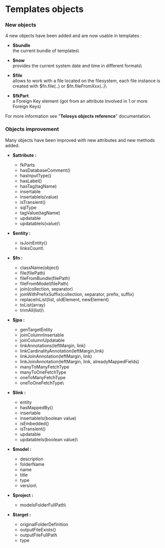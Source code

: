 # Templates objects

### New objects

4 new objects have been added and are now usable in templates :&#x20;

* **$bundle** \
  the current bundle of templates\

* **$now**\
  provides the current system date and time in different formats\

* **$file**\
  allows to work with a file located on the filesystem, each file instance is created with $fn.file(..) or $fn.fileFromXxx(..)\

* **$fkPart**\
  a Foreign Key element (got from an attribute involved in 1 or more Foreign Keys)

For more information see "**Telosys objects reference**" documentation.

### Objects improvement

Many objects have been improved with new attributes and new methods added.

* **$attribute :**&#x20;
  * fkParts&#x20;
  * hasDatabaseComment()&#x20;
  * hasInputType()&#x20;
  * hasLabel()&#x20;
  * hasTag(tagName)&#x20;
  * insertable&#x20;
  * insertableIs(value)&#x20;
  * isTransient()&#x20;
  * sqlType&#x20;
  * tagValue(tagName)&#x20;
  * updatable&#x20;
  * updatableIs(value)\

* **$entity :**&#x20;
  * isJoinEntity()&#x20;
  * linksCount\

* **$fn :**&#x20;
  * className(object)
  * file(filePath)&#x20;
  * fileFromBundle(filePath)&#x20;
  * fileFromModel(filePath)&#x20;
  * join(collection, separator)&#x20;
  * joinWithPrefixSuffix(collection, separator, prefix, suffix)&#x20;
  * replaceInList(list, oldElement, newElement)
  * toList(array)&#x20;
  * trimAll(list)\

* **$jpa :**&#x20;
  * genTargetEntity
  * joinColumnInsertable
  * joinColumnUpdatable&#x20;
  * linkAnnotations(leftMargin, link)
  * linkCardinalityAnnotation(leftMargin,link)&#x20;
  * linkJoinAnnotation(leftMargin, link)&#x20;
  * linkJoinAnnotation(leftMargin, link, alreadyMappedFields)&#x20;
  * manyToManyFetchType&#x20;
  * manyToOneFetchType&#x20;
  * oneToManyFetchType&#x20;
  * oneToOneFetchType\

* **$link :**&#x20;
  * entity&#x20;
  * hasMappedBy()&#x20;
  * insertable
  * insertableIs(boolean value)
  * isEmbedded()&#x20;
  * isTransient()&#x20;
  * updatable&#x20;
  * updatableIs(boolean value)\

* **$model :**&#x20;
  * description&#x20;
  * folderName&#x20;
  * name&#x20;
  * title&#x20;
  * type&#x20;
  * version\

* **$project :**
  * modelsFolderFullPath\

* **$target :**
  * originalFolderDefinition&#x20;
  * outputFileExists()&#x20;
  * outputFileFullPath&#x20;
  * type



